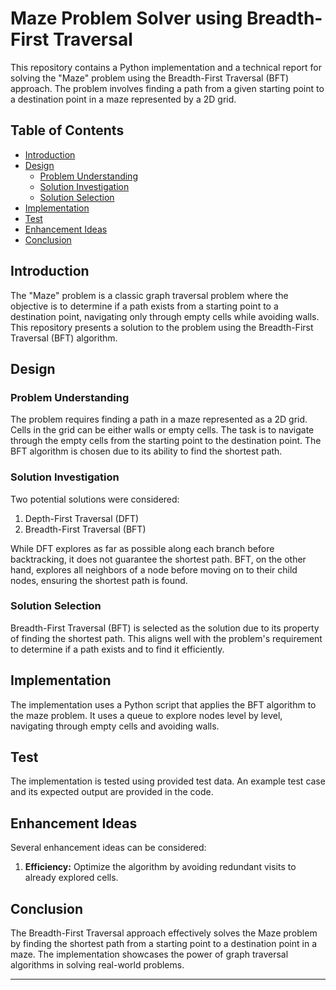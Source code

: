 # Maze Problem Solver using Breadth-First Traversal

This repository contains a Python implementation and a technical report for solving the "Maze" problem using the Breadth-First Traversal (BFT) approach. The problem involves finding a path from a given starting point to a destination point in a maze represented by a 2D grid.

## Table of Contents

- [Introduction](#introduction)
- [Design](#design)
    - [Problem Understanding](#problem-understanding)
    - [Solution Investigation](#solution-investigation)
    - [Solution Selection](#solution-selection)
- [Implementation](#implementation)
- [Test](#test)
- [Enhancement Ideas](#enhancement-ideas)
- [Conclusion](#conclusion)

## Introduction

The "Maze" problem is a classic graph traversal problem where the objective is to determine if a path exists from a starting point to a destination point, navigating only through empty cells while avoiding walls. This repository presents a solution to the problem using the Breadth-First Traversal (BFT) algorithm.

## Design

### Problem Understanding

The problem requires finding a path in a maze represented as a 2D grid. Cells in the grid can be either walls or empty cells. The task is to navigate through the empty cells from the starting point to the destination point. The BFT algorithm is chosen due to its ability to find the shortest path.

### Solution Investigation

Two potential solutions were considered:
1. Depth-First Traversal (DFT)
2. Breadth-First Traversal (BFT)

While DFT explores as far as possible along each branch before backtracking, it does not guarantee the shortest path. BFT, on the other hand, explores all neighbors of a node before moving on to their child nodes, ensuring the shortest path is found.

### Solution Selection

Breadth-First Traversal (BFT) is selected as the solution due to its property of finding the shortest path. This aligns well with the problem's requirement to determine if a path exists and to find it efficiently.

## Implementation

The implementation uses a Python script that applies the BFT algorithm to the maze problem. It uses a queue to explore nodes level by level, navigating through empty cells and avoiding walls.

## Test

The implementation is tested using provided test data. An example test case and its expected output are provided in the code.

## Enhancement Ideas

Several enhancement ideas can be considered:

1. **Efficiency:** Optimize the algorithm by avoiding redundant visits to already explored cells.

## Conclusion

The Breadth-First Traversal approach effectively solves the Maze problem by finding the shortest path from a starting point to a destination point in a maze. The implementation showcases the power of graph traversal algorithms in solving real-world problems.

---


